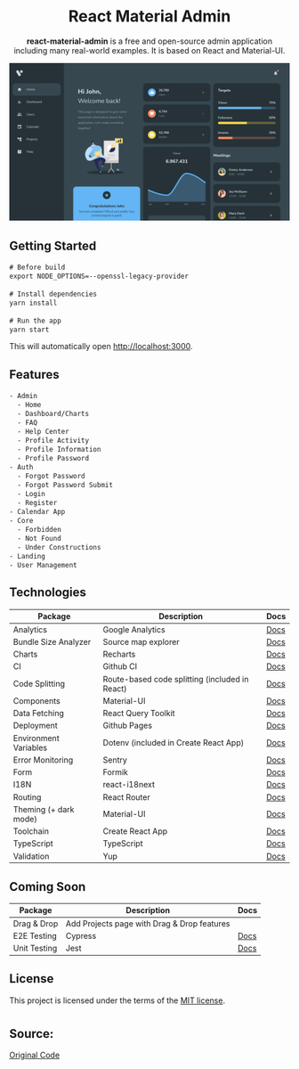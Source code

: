 

<h1 align="center">React Material Admin</h1>
<p align="center">
<b>react-material-admin</b> is a free and open-source admin  application including many real-world examples. It is based on React and Material-UI.
</p>

![react-material-admin-demo](https://raw.githubusercontent.com/manoj-bs/react_dashboard/main/public/img/template-dark.png)

## Getting Started

```
# Before build
export NODE_OPTIONS=--openssl-legacy-provider

# Install dependencies
yarn install

# Run the app
yarn start
```

This will automatically open [http://localhost:3000](http://localhost:3000).

## Features

```
- Admin
  - Home
  - Dashboard/Charts
  - FAQ
  - Help Center
  - Profile Activity
  - Profile Information
  - Profile Password
- Auth
  - Forgot Password
  - Forgot Password Submit
  - Login
  - Register
- Calendar App
- Core
  - Forbidden
  - Not Found
  - Under Constructions
- Landing
- User Management
```

## Technologies

| Package               | Description                                    | Docs                                                                            |
| --------------------- | ---------------------------------------------- | ------------------------------------------------------------------------------- |
| Analytics             | Google Analytics                               | [Docs](https://analytics.google.com/analytics/web/react-ga)                     |
| Bundle Size Analyzer  | Source map explorer                            | [Docs](https://create-react-app.dev/docs/analyzing-the-bundle-size)             |
| Charts                | Recharts                                       | [Docs](https://recharts.org/)                                                   |
| CI                    | Github CI                                      | [Docs]()                                                                        |
| Code Splitting        | Route-based code splitting (included in React) | [Docs](https://reactjs.org/docs/code-splitting.html#route-based-code-splitting) |
| Components            | Material-UI                                    | [Docs](https://material-ui.com/)                                                |
| Data Fetching         | React Query Toolkit                            | [Docs](https://react-query.tanstack.com/)                                       |
| Deployment            | Github Pages                                   | [Docs](https://create-react-app.dev/docs/deployment#github-pages)               |
| Environment Variables | Dotenv (included in Create React App)          | [Docs](https://create-react-app.dev/docs/adding-custom-environment-variables)   |
| Error Monitoring      | Sentry                                         | [Docs](https://docs.sentry.io/platforms/javascript/guides/react/)               |
| Form                  | Formik                                         | [Docs](https://formik.org/)                                                     |
| I18N                  | react-i18next                                  | [Docs](https://react.i18next.com/)                                              |
| Routing               | React Router                                   | [Docs](https://reactrouter.com/)                                                |
| Theming (+ dark mode) | Material-UI                                    | [Docs](https://material-ui.com/customization/theming/)                          |
| Toolchain             | Create React App                               | [Docs](https://create-react-app.dev/)                                           |
| TypeScript            | TypeScript                                     | [Docs](https://create-react-app.dev/docs/adding-typescript/)                    |
| Validation            | Yup                                            | [Docs](https://github.com/jquense/yup)                                          |

## Coming Soon

| Package      | Description                                 | Docs                            |
| ------------ | ------------------------------------------- | ------------------------------- |
| Drag & Drop  | Add Projects page with Drag & Drop features |                                 |
| E2E Testing  | Cypress                                     | [Docs](https://www.cypress.io/) |
| Unit Testing | Jest                                        | [Docs](https://jestjs.io/)      |

## License

This project is licensed under the terms of the
[MIT license](/LICENSE).

#
#
## Source:

[Original Code](https://m6v3l9.github.io/react-material-admin/)
#
#
